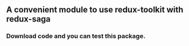 ## A convenient module to use redux-toolkit with redux-saga

### Download code and you can test this package.
